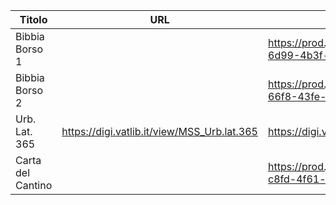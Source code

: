 

|Titolo|URL|IIIF|Mirador|Mirador3|
|---|---|---|---|---|
|Bibbia Borso  1|   |https://prod.jarvis.esten.se/meta/iiif/e516cb12-6d99-4b3f-bd0c-abc26579015d/manifest|https://view.esten.se/mirador/?manifest=https://prod.jarvis.esten.se/meta/iiif/e516cb12-6d99-4b3f-bd0c-abc26579015d/manifest|   |   |
|Bibbia Borso  2|   |https://prod.jarvis.esten.se/meta/iiif/a296dcf1-66f8-43fe-855a-415605d37854/manifest|https://view.esten.se/mirador/?manifest=https://prod.jarvis.esten.se/meta/iiif/a296dcf1-66f8-43fe-855a-415605d37854/manifest|   |   |
|Urb. Lat. 365|https://digi.vatlib.it/view/MSS_Urb.lat.365|https://digi.vatlib.it/iiif/MSS_Urb.lat.365/manifest.json|https://view.esten.se/mirador/?manifest=https://digi.vatlib.it/iiif/MSS_Urb.lat.365/manifest.json|   |
|Carta del Cantino|   |https://prod.jarvis.esten.se/meta/iiif/f72b9007-c8fd-4f61-a71b-46d0ddc8f374/manifest|https://view.esten.se/mirador/?manifest=https://prod.jarvis.esten.se/meta/iiif/f72b9007-c8fd-4f61-a71b-46d0ddc8f374/manifest|https://view.esten.se/mirador3/?manifest=https://prod.jarvis.esten.se/meta/iiif/f72b9007-c8fd-4f61-a71b-46d0ddc8f374/manifest|
